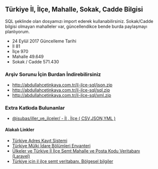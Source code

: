 ## Türkiye İl, İlçe, Mahalle, Sokak, Cadde Bilgisi
SQL şeklinde olan dosyamızı import ederek kullanabilirsiniz. Sokak/Cadde bilgisi olmayan mahalleler var, güncellendikce bende burda paylaşmayı planlıyorum.

- 24 Eylül 2017 Güncelleme Tarihi
- İl 81
- İlçe 970
- Mahalle 49.649 
- Sokak / Cadde 571.430

### Arşiv Sorunu İçin Burdan İndirebilirsiniz
- http://abdullahcetinkaya.com.tr/il-ilce-sql/json.zip
- http://abdullahcetinkaya.com.tr/il-ilce-sql/sql.zip
- http://abdullahcetinkaya.com.tr/il-ilce-sql/xml.zip

### Extra Katkıda Bulunanlar
- [@isubas/iller_ve_ilceler/ - İl , İlçe ( CSV,JSON,YML ) ](https://github.com/isubas/iller_ve_ilceler/)


#### Alakalı Linkler

- [Türkiye Adres Kayıt Sistemi](https://adres.nvi.gov.tr/Home)
- [Türkiye Mülki İdare Bölümleri Envanteri ](https://www.e-icisleri.gov.tr/Anasayfa/MulkiIdariBolumleri.aspx)
- [Ülkeler ve Türkiye İl İlçe Semt Mahalle ve Posta Kodu Veritabanı (Laravel) ](https://github.com/epigra/tr-geozones)
- [Türkiye için il ilçe semt veritabanı. Bölgesel bilgiler](https://github.com/melihkorkmaz/il-ilce-mahalle-geolocation-rest-api)

